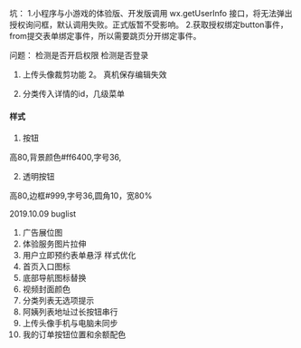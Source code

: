 
坑：
1.小程序与小游戏的体验版、开发版调用 wx.getUserInfo 接口，将无法弹出授权询问框，默认调用失败。正式版暂不受影响。
2.获取授权绑定button事件，from提交表单绑定事件，所以需要跳页分开绑定事件。


问题：
检测是否开启权限
检测是否登录

1. 上传头像裁剪功能
2。 真机保存编辑失效

1. 分类传入详情的id，几级菜单


#### 样式

1. 按钮

高80,背景颜色#ff6400,字号36,

2. 透明按钮

高80,边框#999,字号36,圆角10，宽80%



2019.10.09 buglist

1. 广告展位图
2. 体验服务图片拉伸
3. 用户立即预约表单悬浮 样式优化
4. 首页入口图标
5. 底部导航图标替换
6. 视频封面颜色
7. 分类列表无选项提示
8. 阿姨列表地址过长按钮串行
9. 上传头像手机与电脑未同步
10. 我的订单按钮位置和余额配色